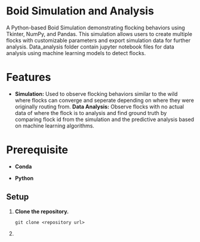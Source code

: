 # Boid Simulation and Analysis
A Python-based Boid Simulation demonstrating flocking behaviors using Tkinter, NumPy, and Pandas. This simulation allows users to create multiple flocks with customizable parameters and export simulation data for further analysis. Data_analysis folder contain jupyter notebook files for data analysis using machine learning models to detect flocks.

# Features
<ul>
<li>

**Simulation:** Used to observe flocking behaviors similar to the wild where flocks can converge and seperate depending on where they were originally routing from.
**Data Analysis:** Observe flocks with no actual data of where the flock is to analysis and find ground truth by comparing flock id from the simulation and the predictive analysis based on machine learning algorithms.
</li>

</ul>

# Prerequisite
<ul>
<li>

**Conda**

</li>

<li>

**Python**
</li>
</ul>

## Setup
<ol>
<li>

**Clone the repository.**

</li>

`git clone <repository url>`
<li>
</ol>
